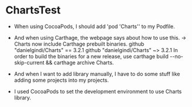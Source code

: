 # ChartsTest

- When using CocoaPods, I should add 'pod 'Charts'' to my Podfile.
- And when using Carthage, the webpage says about how to use this.
  ->  Charts now include Carthage prebuilt binaries.
      github "danielgindi/Charts" == 3.2.1
      github "danielgindi/Charts" ~> 3.2.1
      In order to build the binaries for a new release, use carthage build --no-skip-current && carthage archive Charts.
- And when I want to add library manually, I have to do some stuff like adding some projects into my projects.
  
- I used CocoaPods to set the development environment to use Charts library.
  
